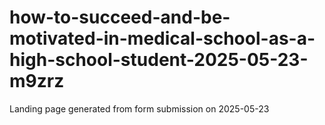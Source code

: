 # how-to-succeed-and-be-motivated-in-medical-school-as-a-high-school-student-2025-05-23-m9zrz
Landing page generated from form submission on 2025-05-23
